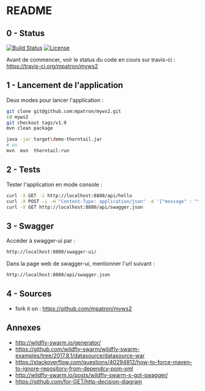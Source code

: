 # README

## 0 - Status
[![Build Status](https://travis-ci.org/mpatron/myws2.svg?branch=master)](https://travis-ci.org/mpatron/myws2)
[![License](https://img.shields.io/badge/License-Apache%202.0-blue.svg)](https://opensource.org/licenses/Apache-2.0)

Avant de commencer, voir le status du code en cours sur travis-ci :
https://travis-ci.org/mpatron/myws2

## 1 - Lancement de l'application
Deux modes pour lancer l'application :
```bash
git clone git@github.com:mpatron/myws2.git
cd myws2
git checkout tags/v1.9
mvn clean package

java -jar target\demo-thorntail.jar
# ou
mvn  mvn  thorntail:run
```

## 2 - Tests
Tester l'application en mode console :
```bash
curl -X GET -i http://localhost:8880/api/hello
curl -X POST -i -H "Content-Type: application/json" -d '{"message" : "toto"}' http://localhost:8880/api/hello
curl -X GET http://localhost:8880/api/swagger.json
```

## 3 - Swagger
Accéder à swagger-ui par : 
```bash
http://localhost:8880/swagger-ui/
```
Dans la page web de swagger-ui, mentionner l'url suivant :
```bash
http://localhost:8880/api/swagger.json
```

## 4 - Sources
* fork it on : https://github.com/mpatron/myws2

## Annexes
* http://wildfly-swarm.io/generator/
* https://github.com/wildfly-swarm/wildfly-swarm-examples/tree/2017.8.1/datasource/datasource-war
* https://stackoverflow.com/questions/40294812/how-to-force-maven-to-ignore-repository-from-dependcy-pom-xml
* http://wildfly-swarm.io/posts/wildfly-swarm-s-got-swagger/
* https://github.com/for-GET/http-decision-diagram

